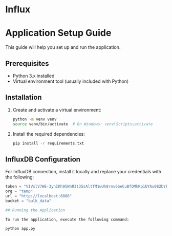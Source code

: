 # Influx

# Application Setup Guide

This guide will help you set up and run the application.

## Prerequisites

- Python 3.x installed
- Virtual environment tool (usually included with Python)

## Installation

1. Create and activate a virtual environment:

    ```bash
    python -m venv venv
    source venv/bin/activate  # On Windows: venv\Scripts\activate
    ```

2. Install the required dependencies:

    ```bash
    pip install -r requirements.txt
    ```

## InfluxDB Configuration

For InfluxDB connection, install it locally and replace your credentials with the following:

```python
token = "VIVslV7WE-3ynIKh95WnR3t3SsAltTM1wUh8rnv6beCuBfOMkKp1UYAu082bYF72Sc8is8R4mZgoJakr_9KK6w=="
org = "temp"
url = "http://localhost:8086"
bucket = "bulk_data"

## Running the Application

To run the application, execute the following command:

python app.py

